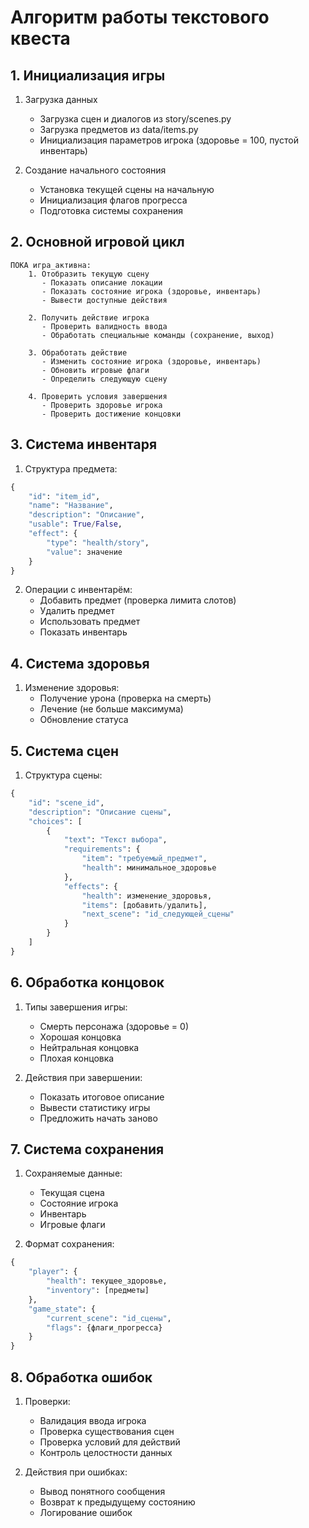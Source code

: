 # Алгоритм работы текстового квеста

## 1. Инициализация игры
1. Загрузка данных
   - Загрузка сцен и диалогов из story/scenes.py
   - Загрузка предметов из data/items.py
   - Инициализация параметров игрока (здоровье = 100, пустой инвентарь)

2. Создание начального состояния
   - Установка текущей сцены на начальную
   - Инициализация флагов прогресса
   - Подготовка системы сохранения

## 2. Основной игровой цикл
```
ПОКА игра_активна:
    1. Отобразить текущую сцену
       - Показать описание локации
       - Показать состояние игрока (здоровье, инвентарь)
       - Вывести доступные действия

    2. Получить действие игрока
       - Проверить валидность ввода
       - Обработать специальные команды (сохранение, выход)

    3. Обработать действие
       - Изменить состояние игрока (здоровье, инвентарь)
       - Обновить игровые флаги
       - Определить следующую сцену

    4. Проверить условия завершения
       - Проверить здоровье игрока
       - Проверить достижение концовки
```

## 3. Система инвентаря
1. Структура предмета:
```python
{
    "id": "item_id",
    "name": "Название",
    "description": "Описание",
    "usable": True/False,
    "effect": {
        "type": "health/story",
        "value": значение
    }
}
```

2. Операции с инвентарём:
   - Добавить предмет (проверка лимита слотов)
   - Удалить предмет
   - Использовать предмет
   - Показать инвентарь

## 4. Система здоровья
1. Изменение здоровья:
   - Получение урона (проверка на смерть)
   - Лечение (не больше максимума)
   - Обновление статуса

## 5. Система сцен
1. Структура сцены:
```python
{
    "id": "scene_id",
    "description": "Описание сцены",
    "choices": [
        {
            "text": "Текст выбора",
            "requirements": {
                "item": "требуемый_предмет",
                "health": минимальное_здоровье
            },
            "effects": {
                "health": изменение_здоровья,
                "items": [добавить/удалить],
                "next_scene": "id_следующей_сцены"
            }
        }
    ]
}
```

## 6. Обработка концовок
1. Типы завершения игры:
   - Смерть персонажа (здоровье = 0)
   - Хорошая концовка
   - Нейтральная концовка
   - Плохая концовка

2. Действия при завершении:
   - Показать итоговое описание
   - Вывести статистику игры
   - Предложить начать заново

## 7. Система сохранения
1. Сохраняемые данные:
   - Текущая сцена
   - Состояние игрока
   - Инвентарь
   - Игровые флаги

2. Формат сохранения:
```python
{
    "player": {
        "health": текущее_здоровье,
        "inventory": [предметы]
    },
    "game_state": {
        "current_scene": "id_сцены",
        "flags": {флаги_прогресса}
    }
}
```

## 8. Обработка ошибок
1. Проверки:
   - Валидация ввода игрока
   - Проверка существования сцен
   - Проверка условий для действий
   - Контроль целостности данных

2. Действия при ошибках:
   - Вывод понятного сообщения
   - Возврат к предыдущему состоянию
   - Логирование ошибок

